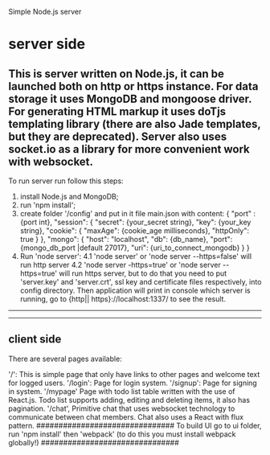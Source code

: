 Simple Node.js server
# server side

This is server written on Node.js, it can be launched both on http or https instance.
For data storage it uses MongoDB and mongoose driver.
For generating HTML markup it uses doTjs templating library (there are also Jade templates, but they are deprecated).
Server also uses socket.io as a library for more convenient work with websocket.
------------------------------------
To run server run follow this steps:
  1. install Node.js and MongoDB;
  2. run 'npm install';
  3. create folder '/config' and put in it file main.json with content:
    {
      "port" : {port int},
      "session": {
        "secret": {your_secret string},
        "key": {your_key string},
        "cookie": {
          "maxAge": {cookie_age milliseconds},
          "httpOnly": true
        }
      },
    "mongo": {
      "host": "localhost",
      "db": {db_name},
      "port": {mongo_db_port |default 27017},
      "uri": {uri_to_connect_mongodb}
    }
  }
  4. Run 'node server':
    4.1 'node server' or 'node server --https=false' will run http server
    4.2 'node server -https=true' or 'node server --https=true' will run https server, but to do that you need to put 'server.key' and 'server.crt', ssl key and certificate files respectively, into config directory.
    Then application will print in console which server is running, go to {http|| https}://localhost:1337/ to see the result.
------------------------------------

-------------------------------
client side
-------------------------------
There are several pages available:

'/':
  This is simple page that only have links to other pages and welcome text for logged users.
'/login':
  Page for login  system.
'/signup':
  Page for signing in system.
'/mypage'
  Page with todo list table written with the use of React.js. Todo list supports adding, editing and deleting items, it also has pagination.
'/chat',
  Primitive chat that uses websocket technology to communicate between chat members. Chat also uses a React with flux pattern.
  ###############################
    To build UI go to ui folder, run 'npm install' then 'webpack' (to do this you must install webpack globally!)
  ###############################

